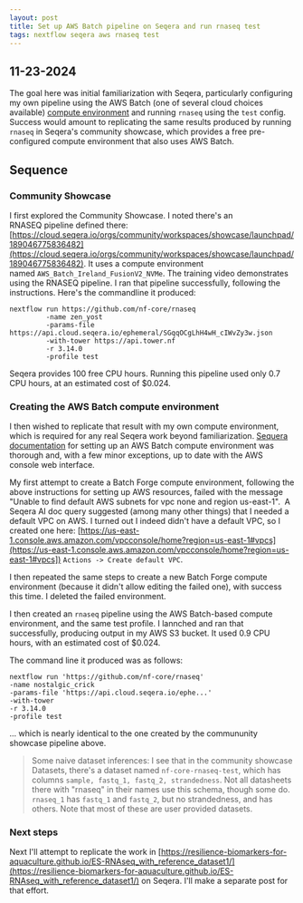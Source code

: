 ```yaml
---
layout: post
title: Set up AWS Batch pipeline on Seqera and run rnaseq test
tags: nextflow seqera aws rnaseq test
---
```


## 11-23-2024

The goal here was initial familiarization with Seqera, particularly configuring my own pipeline using the AWS Batch (one of several cloud choices available) [compute environment](https://docs.seqera.io/platform/23.2/compute-envs/overview) and running `rnaseq` using the `test` config. Success would amount to replicating the same results produced by running `rnaseq` in Seqera's community showcase, which provides a free pre-configured compute environment that also uses AWS Batch.

## Sequence
### Community Showcase
I first explored the Community Showcase. I noted there's an RNASEQ pipeline defined there: [https://cloud.seqera.io/orgs/community/workspaces/showcase/launchpad/189046775836482](https://cloud.seqera.io/orgs/community/workspaces/showcase/launchpad/189046775836482). It uses a compute environment named `AWS_Batch_Ireland_FusionV2_NVMe`. The training video demonstrates using the RNASEQ pipeline. I ran that pipeline successfully, following the instructions.
Here's the commandline it produced:
```
nextflow run https://github.com/nf-core/rnaseq
		 -name zen_yost
		 -params-file https://api.cloud.seqera.io/ephemeral/SGqqOCgLhH4wH_cIWvZy3w.json
		 -with-tower https://api.tower.nf
		 -r 3.14.0
		 -profile test
```

Seqera provides 100 free CPU hours. Running this pipeline used only 0.7 CPU hours, at an estimated cost of $0.024.

### Creating the AWS Batch compute environment
I then wished to replicate that result with my own compute environment, which is required for any real Seqera work beyond familiarization.
[Sequera documentation](https://docs.seqera.io/platform/24.2/compute-envs/aws-batch) for setting up an AWS Batch compute environment was thorough and, with a few minor exceptions, up to date with the AWS console web interface.

My first attempt to create a Batch Forge compute environment, following the above instructions for setting up AWS resources, failed with the message "Unable to find default AWS subnets for vpc none and region us-east-1".  A Seqera AI doc query suggested (among many other things) that I needed a default VPC on AWS. I turned out I indeed didn't have a default VPC, so I created one here: [https://us-east-1.console.aws.amazon.com/vpcconsole/home?region=us-east-1#vpcs](https://us-east-1.console.aws.amazon.com/vpcconsole/home?region=us-east-1#vpcs])
`Actions -> Create default VPC`.

I then repeated the same steps to create a new Batch Forge compute environment (because it didn't allow editing the failed one), with success this time. I deleted the failed environment.

I then created an `rnaseq` pipeline using the AWS Batch-based compute environment, and the same test profile. I lannched and ran that successfully, producing output in my AWS S3 bucket. It used 0.9 CPU hours, with an estimated cost of $0.024.

The command line it produced was as follows:
```
nextflow run 'https://github.com/nf-core/rnaseq'
-name nostalgic_crick
-params-file 'https://api.cloud.seqera.io/ephe...'
-with-tower
-r 3.14.0
-profile test
```
... which is nearly identical to the one created by the commununity showcase pipeline above.


> Some naive dataset inferences: I see that in the community showcase Datasets, there's a dataset named `nf-core-rnaseq-test`, which has columns `sample, fastq_1, fastq_2, strandedness`. Not all datasheets there with "rnaseq" in their names use this schema, though some do. `rnaseq_1` has `fastq_1` and `fastq_2`, but no strandedness, and has others. Note that most of these are user provided datasets.

### Next steps
Next I'll attempt to replicate the work in [https://resilience-biomarkers-for-aquaculture.github.io/ES-RNAseq_with_reference_dataset1/](https://resilience-biomarkers-for-aquaculture.github.io/ES-RNAseq_with_reference_dataset1/) on Seqera. I'll make a separate post for that effort.



